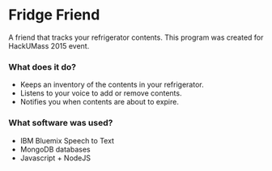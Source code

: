 # Fridge Friend
A friend that tracks your refrigerator contents.
This program was created for HackUMass 2015 event.

### What does it do?

* Keeps an inventory of the contents in your refrigerator.
* Listens to your voice to add or remove contents.
* Notifies you when contents are about to expire.

### What software was used?

* IBM Bluemix Speech to Text
* MongoDB databases
* Javascript + NodeJS
